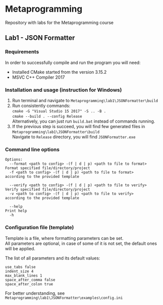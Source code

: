 # Metaprogramming
Repository with labs for the Metaprogramming course

## Lab1 - JSON Formatter
### Requirements
In order to successfully compile and run the program you will need:
* Installed CMake started from the version 3.15.2
* MSVC C++ Compiler 2017

### Installation and usage (instruction for Windows)
1. Run terminal and navigate to `Metaprogramming\lab1\JSONFormatter\build`
2. Run consistently commands:  
`cmake -G "Visual Studio 15 2017" -S .. -B .`  
`cmake --build . --config Release`  
Alternatively, you can just run `build.bat` instead of commands running.
3. If the previous step is succeed, you will find few generated files in `Metaprogramming\lab1\JSONFormatter\build`  
Navigate to `Release` directory, you will find `JSONFormatter.exe`

### Command line options
```text
Options:
  --format <path to config> -(f | d | p) <path to file to format>     Format specified file/directory/project  
  -f <path to config> -(f | d | p) <path to file to format>           according to the provided template  
   
  --verify <path to config> -(f | d | p) <path to file to verify>     Verify specified file/directory/project  
  -v <path to config> -(f | d | p) <path to file to verify>           according to the provided template  
   
  --help                                                              Print help  
  -h
  ```  

### Configuration file (template)
Template is a file, where formatting parameters can be set.  
All parameters are optional, in case of some of it is not set, the default ones will be applied.  
  
The list of all parameters and its default values:  
```t
use_tabs false
indent_size 4
max_blank_lines 1
space_after_comma false
space_after_colon true
```  
  
For better understanding, see `Metaprogramming\lab1\JSONFormatter\examples\config.ini`
